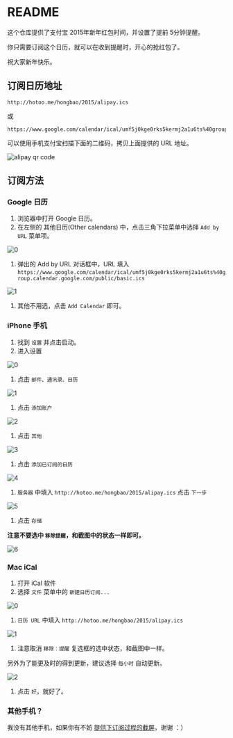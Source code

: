 
# README

这个仓库提供了支付宝 2015年新年红包时间，并设置了提前 5分钟提醒。

你只需要订阅这个日历，就可以在收到提醒时，开心的抢红包了。

祝大家新年快乐。

## 订阅日历地址

```
http://hotoo.me/hongbao/2015/alipay.ics
```

或

```
https://www.google.com/calendar/ical/umf5j0kge0rks5kermj2a1u6ts%40group.calendar.google.com/public/basic.ics
```

可以使用手机支付宝扫描下面的二维码，拷贝上面提供的 URL 地址。

![alipay qr code](./2015/alipay.png)

## 订阅方法

### Google 日历

1. 浏览器中打开 Google 日历。
1. 在左侧的 其他日历(Other calendars) 中，点击三角下拉菜单中选择 `Add by URL` 菜单项。

  ![0](./google-0.png)

1. 弹出的 Add by URL 对话框中，URL 填入 `https://www.google.com/calendar/ical/umf5j0kge0rks5kermj2a1u6ts%40group.calendar.google.com/public/basic.ics`

  ![1](./google-1.png)

1. 其他不用选，点击 `Add Calendar` 即可。

### iPhone 手机

1. 找到 `设置` 并点击启动。
1. 进入设置

  ![0](./iphone-0.png)

1. 点击 `邮件、通讯录、日历`

  ![1](./iphone-1.png)

1. 点击 `添加账户`

  ![2](./iphone-2.png)

1. 点击 `其他`

  ![3](./iphone-3.png)

1. 点击 `添加已订阅的日历`

  ![4](./iphone-4.png)

1. `服务器` 中填入 `http://hotoo.me/hongbao/2015/alipay.ics` 点击 `下一步`

  ![5](./iphone-5.png)

1. 点击 `存储`

  **注意不要选中 `移除提醒`，和截图中的状态一样即可。**

  ![6](./iphone-6.png)

### Mac iCal

1. 打开 iCal 软件
1. 选择 `文件` 菜单中的 `新建日历订阅...`

  ![0](./ical-0.png)

1. `日历 URL` 中填入 `http://hotoo.me/hongbao/2015/alipay.ics`

  ![1](./ical-1.png)

1. 注意取消 `移除：提醒` 复选框的选中状态，和截图中一样。

  另外为了能更及时的得到更新，建议选择 `每小时` 自动更新。

  ![2](./ical-2.png)

1. 点击 `好`，就好了。

### 其他手机？

我没有其他手机，如果你有不妨 [提供下订阅过程的截屏](https://github.com/hotoo/hongbao/issues)，谢谢 ：）
